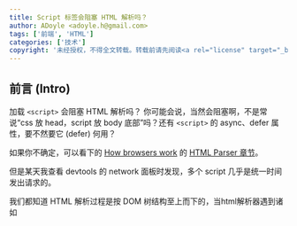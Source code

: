 ```yaml
---
title: Script 标签会阻塞 HTML 解析吗？
author: ADoyle <adoyle.h@gmail.com>
tags: ['前端', 'HTML']
categories: ['技术']
copyright: '未经授权，不得全文转载。转载前请先阅读<a rel="license" target="_blank" href="//adoyle.me/blog/copyright.html">本站版权声明</a>'
---
```


## 前言 (Intro)

加载 `<script>` 会阻塞 HTML 解析吗？
你可能会说，当然会阻塞啊，不是常说“css 放 head，script 放 body 底部”吗？还有 `<script>` 的 async、defer 属性，要不然要它 (defer) 何用？

如果你不确定，可以看下的 [How browsers work][B4] 的 [HTML Parser 章节](http://taligarsiel.com/Projects/howbrowserswork1.htm#HTML_Parser)。


但是某天我查看 devtools 的 network 面板时发现，多个 script 几乎是统一时间发出请求的。

我们都知道 HTML 解析过程是按 DOM 树结构至上而下的，当html解析器遇到诸如<script>、<link>等标签时，就会去下载相应内容。且加载、解析、执行JavaScript会阻止解析器往下执行。

加载 `<script>` 的确会阻塞 HTML 解析，但是因为推测解析的功能，将 script 触发下载的时间大幅提前。

<!-- more -->

## 问题

script 的耗时分成三部分：下载 + 编译 + 执行

首先明确这篇文章要探究的几个问题：

1. script 文件的下载、编译、执行过程（或者其中某一步骤）是否会阻塞 html 的解析？
2. 多个 script 文件是并行下载还是顺序下载的，即多个 script 触发开始下载的时间点？

因此我们不关心浏览器页面的渲染时间以及是否重新渲染。也不关心 css 文件的下载时间。

另外我们要讨论的是首次渲染 HTML 文件以及 `<script>` 直接写在 `<head>` 或 `<body>` 内的场景，而不是通过 JS 来动态插入 `<script>` 的场景。

## 并行下载还是顺序下载？

无论是 [whatwg 的描述][^1]:

> For classic scripts, if the async attribute is present, then the classic script will be fetched in parallel to parsing and evaluated as soon as it is available (potentially before parsing completes). If the async attribute is not present but the defer attribute is present, then the classic script will be fetched in parallel and evaluated when the page has finished parsing. If neither attribute is present, then the script is fetched and evaluated immediately, blocking parsing until these are both complete.

![This is all summarized in the following schematic diagram](https://html.spec.whatwg.org/images/asyncdefer.svg)

还是 [w3c 的描述][^2]:

> There are three possible modes that can be selected using these attributes. If the async attribute is present, then the script will be executed asynchronously, as soon as it is available. If the async attribute is not present but the defer attribute is present, then the script is executed when the page has finished parsing. If neither attribute is present, then the script is fetched and executed immediately, before the user agent continues parsing the page.

>> The exact processing details for these attributes are, for mostly historical reasons, somewhat non-trivial, involving a number of aspects of HTML. The implementation requirements are therefore by necessity scattered throughout the specification. The algorithms below (in this section) describe the core of this processing, but these algorithms reference and are referenced by the parsing rules for script start and end tags in HTML, in foreign content, and in XML, the rules for the document.write() method, the handling of scripting, etc.

都说 `<script>` 会阻塞 html 解析，那意思就是如果 html 写了两个 script 标签，那么先下载并执行第一个 script，然后才下载第二个 script 这样的过程吧。
但是我写了一个 html 在 chrome 里试了一下，发现 script 是并行下载，没有阻塞的。


### 例子

```html
<!DOCTYPE html>
<html>
  <head>
    <meta charset="utf-8" />
    <meta name="viewport" content="width=device-width" />
    <title>test</title>
  </head>
  <body>
    hello
    <script src="https://cdnjs.cloudflare.com/ajax/libs/react/16.4.1/cjs/react.production.min.js"></script>
    <script src="https://cdn.jsdelivr.net/npm/lodash@4.17.10/lodash.min.js"></script>
    <script src="https://cdnjs.cloudflare.com/ajax/libs/react-dom/16.4.1/cjs/react-dom-test-utils.production.min.js"></script>
    <script src="https://cdnjs.cloudflare.com/ajax/libs/react-router/4.3.1/react-router.min.js"></script>
  </body>
</html>
```

![对应的解析过程.png](//cdn.adoyle.top/share/script_and_html_parse_2018-06-25_13-22-17.png)

实际测试发现 script 的解析加载并没有阻塞住 html 的解析。

标准文档错了吗？不，没有错。只是有些浏览器进一步做了一个优化，「推测解析」。

## HTML 推测解析

HTML 推测解析（Speculative Parsing），也称作预测解析。
注意是预加载，而不是预构建或预渲染。

> 每当解析器遇到一个脚本就暂停意味着每个你加载的脚本都会推迟连接到 HTML 的其他资源的发现。

> 这个状况在 2008 年左右改变了，当时 IE 引入了一个概念叫做 “先行下载”。 这是一种在同步的脚步执行的时候保持文件的下载的一种方法。Firefox，Chrome 和 Safari 随后效仿，如今大多数的浏览器都使用了这个技术，它们有着不同的名称。Chrome 和 Safari 称它为 “预扫描器” 而 Firefox 称它为预解析器。

> Firefox 也会预加载 video 元素的 poster 属性，而 Chrome 和 Safari 会预加载 @import 规则的内联样式。

请阅读这篇译文：[《更快地构建DOM: 使用预解析, async, defer 以及 preload》][B1]

2008 年 IE 8 预览版引入了 Speculative Download 的概念。从 2009 年开始，IE 8 和 Firefox 3.5 正式支持 Speculative Parsing 特性。
没考证到 Chrome 和 Safari 是从何时支持的，实测当前的 Chrome 和 Safari 都支持该特性。
遗憾的是这到目前为止仍是浏览器厂商自己的黑魔法，并没有定在 HTML 标准中。
因此不能保证所有浏览器都是这么实现的，况且预测解析存在预测失败的情况，那时将付出更多的工作。

https://www.html5rocks.com/zh/tutorials/internals/howbrowserswork/#Speculative_parsing

推测解析主要针对外部 script、css，以及来自 img 标签的图片这些基本类型。其他类型的资源可以使用 `preload` 关键字来显式指定需要提前解析，例如 `<link rel="preload" href="very_important.js" as="script">`。


> Both WebKit and Firefox do this optimization. While executing scripts, another thread parses the rest of the document and finds out what other resources need to be loaded from the network and loads them. In this way, resources can be loaded on parallel connections and overall speed is improved. Note: the speculative parser only parses references to external resources like external scripts, style sheets and images: it doesn't modify the DOM tree–that is left to the main parser.


Gecko 内核

- https://developer.mozilla.org/en-US/docs/Mozilla/Gecko/HTML_parser_threading
- https://developer.mozilla.org/en-US/docs/Web/HTML/Optimizing_your_pages_for_speculative_parsing

WebKit 内核

- 


其他参考资料: http://taligarsiel.com/Projects/howbrowserswork1.htm#Speculative_parsing

推测解析只是把 script 的开始下载时间提前了，但并不改变 script 的执行阻塞 html 解析的行为。

没有推测解析

![](https://www.w3cplus.com/sites/default/files/blogs/2017/1709/dom-9.png)

用了推测解析

![](https://www.w3cplus.com/sites/default/files/blogs/2017/1709/dom-10.png)


若想改变 script 的执行阻塞 html 解析的行为，你需要用到 script 标签的 `async` 或者 `defer` 属性。

defer 属性是这样

![](https://www.w3cplus.com/sites/default/files/blogs/2017/1709/dom-11.png)

async 属性是这样

![](https://www.w3cplus.com/sites/default/files/blogs/2017/1709/dom-12.png)


## 注意点

`document.write()` 会改变 DOM 树的状态，预构建过程会失败。


## preload 属性

除了 script，你还可以赋予其他 DOM 元素这样的特性，只要使用 `rel="preload"` 属性即可。
该属性的浏览器兼容性请看[](https://caniuse.com/#search=preload)。

还有 `rel="prefetch"` 参考文章[^3]

## 衍生问题

### 预测解析失败的情况

script 有用 `document.write()` 改变 DOM 树的状态，会导致预加载过程失败。



### script compo 服务有没有必要？

因为普通的 script 还是 compo script，多个 script 下载开始时间都是几乎没差别的。
而多个 script 和 compo 后的 script，文件体积也是差不多的，实际可能拆成多个 script 的 gzip 压缩率更高。
两者编译和执行代码的时间也是差不多的。

唯一的差别就是浏览器的请求并发数的限制（对于 HTTP/1.0 和 HTTP/1.1 协议来说）。每个域名的请求并发数通常是 6，所有域名请求的并发总数是 10。

针对 HTTP/2 协议的资源请求，就更不用考虑请求并发数的限制了。因为 HTTP/2 的多路复用特性。[参考文章][B7]

## 参考 (Bibliographies)

- [更快地构建 DOM: 使用预解析, async, defer 以及 preload][B1]，以及其[原文][B2]
- [JavaScript阻塞剖析与改善][B3]
- [html5rocks - 浏览器的工作原理：新式网络浏览器幕后揭秘](https://www.html5rocks.com/zh/tutorials/internals/howbrowserswork)
- [How browsers work][B4]
- [HTTP/2笔记之流和多路复用][B7]
- [Preload，Prefetch 和它们在 Chrome 之中的优先级][B8]

## 引用 (References)

[^0]: [][R1]
[^1]: https://html.spec.whatwg.org/multipage/scripting.html#attr-script-defer
[^2]: https://www.w3.org/TR/2014/REC-html5-20141028/scripting-1.html#the-script-element
[^3]: https://github.com/xitu/gold-miner/blob/master/TODO/preload-prefetch-and-priorities-in-chrome.md


<!-- 以下是相关链接 -->

[R1]: <url> "备注"

[B1]: https://www.zcfy.cc/article/building-the-dom-faster-speculative-parsing-async-defer-and-preload-x2605-mozilla-hacks-8211-the-web-developer-blog-4224.html
[B2]: https://hacks.mozilla.org/2017/09/building-the-dom-faster-speculative-parsing-async-defer-and-preload
[B3]: http://www.cnblogs.com/giggle/p/5513769.html
[B4]: http://taligarsiel.com/Projects/howbrowserswork1.htm
[B7]: http://www.blogjava.net/yongboy/archive/2015/03/19/423611.html
[B8]: https://juejin.im/post/58e8acf10ce46300585a7a42
